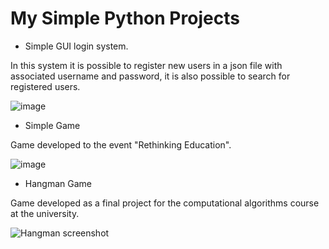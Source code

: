 # My Simple Python Projects

- Simple GUI login system.

In this system it is possible to register new users in a json file with associated username and password, it is also possible to search for registered users.

![image](https://user-images.githubusercontent.com/76064619/151447107-a0d0dfde-e28b-4e85-ad5c-38360a114d5e.png)

- Simple Game

Game developed to the event "Rethinking Education".

![image](https://user-images.githubusercontent.com/76064619/155894588-f5352b56-6a70-4052-9868-c292bd3c0800.png)

- Hangman Game

Game developed as a final project for the computational algorithms course at the university.

![Hangman screenshot](https://github.com/Marco-ML/Python-Projects/assets/76064619/3391509f-bd05-415a-a2b8-8d084ce270b2)
